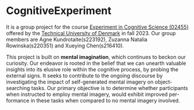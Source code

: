 # CognitiveExperiment

It is a group project for the course [Experiment in Cognitive Science (02455)](https://kurser.dtu.dk/course/02455) offered by the [Technical University of Denmark](dtu.dk) in fall 2023. Our group members are Agne Kundrotaite(s223192), Zuzanna Natalia Rowinska(s220351) and Xueying Chen(s216410).

This project is built on **mental imagination**, which continues to beckon our curiosity. Our endeavor is rooted in the belief that we can unearth valuable insights into its elusive role within the cognitive process, by probing the external signs. It seeks to contribute to the ongoing discourse by investigating the impact of self-generated mental imagery on object-searching tasks. Our primary objective is to determine whether participants when instructed to employ mental imagery, would exhibit improved per- formance in these tasks when compared to no mental imagery involved.